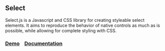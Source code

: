 ## Select

Select.js is a Javascript and CSS library for creating styleable select elements.  It aims to reproduce the behavior of native controls as much as is possible, while allowing for complete styling with CSS.

### [Demo](http://github.hubspot.com/select/docs/welcome) &nbsp;&nbsp; [Documentation](http://github.hubspot.com/select)
